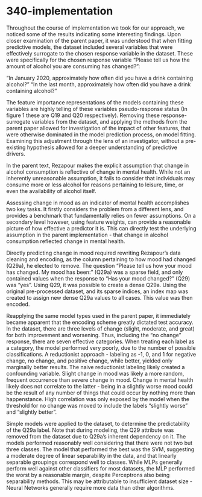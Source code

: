 # 340-implementation

Throughout the course of implementation we took for our approach, we noticed some of the results indicating some interesting findings. Upon closer examination of the parent paper, it was understood that when fitting predictive models, the dataset included several variables that were effectively surrogate to the chosen response variable in the dataset. These were specifically for the chosen response variable “Please tell us how the amount of alcohol you are consuming has changed?”:

“In January 2020, approximately how often did you have a drink containing alcohol?”
“In the last month, approximately how often did you have a drink containing alcohol?”

The feature importance representations of the models containing these variables are highly telling of these variables pseudo-response status (In figure 1 these are Q19 and Q20 respectively).
Removing these response-surrogate variables from the dataset, and applying the methods from the parent paper allowed for investigation of the impact of other features, that were otherwise dominated in the model prediction process, on model fitting. Examining this adjustment through the lens of an investigator, without a pre-existing hypothesis allowed for a deeper understanding of predictive drivers.

In the parent text, Rezapour makes the explicit assumption that change in alcohol consumption is reflective of change in mental health. While not an inherently unreasonable assumption, it fails to consider that individuals may consume more or less alcohol for reasons pertaining to leisure, time, or even the availability of alcohol itself.

Assessing change in mood as an indicator of mental health accomplishes two key tasks. It firstly considers the problem from a different lens, and provides a benchmark that fundamentally relies on fewer assumptions. On a secondary level however, using feature weights, can provide a reasonable picture of how effective a predictor it is. This can directly test the underlying assumption in the parent implementation - that change in alcohol consumption reflected change in mental health.

Directly predicting change in mood required rewriting Rezapour’s data cleaning and encoding, as the column pertaining to how mood had changed (Q29a), he elected to remove. The question “Please tell us how your mood has changed.  My mood has been:” (Q29a) was a sparse field, and only contained values when the response to “Has your mood changed?” (Q29) was “yes”. Using Q29, it was possible to create a dense Q29a. Using the original pre-processed dataset, and its sparse indices, an index map was created to assign new dense Q29a values to all cases. This value was then encoded.

Reapplying the same model types used in the parent paper, it immediately became apparent that the encoding scheme greatly dictated test accuracy. In the dataset, there are three levels of change (slight, moderate, and great) for both improvement and worsening. Thus, including the “no change” response, there are seven effective categories. When treating each label as a category, the model performed very poorly, due to the number of possible classifications. A reductionist approach - labeling as -1, 0, and 1 for negative change, no change, and positive change, while better, yielded only marginally better results. The naive reductionist labeling likely created a confounding variable. Slight change in mood was likely a more random, frequent occurrence than severe change in mood. Change in mental health likely does not correlate to the latter - being  in a slightly worse mood could be the result of any number of things that could occur by nothing more than happenstance. High correlation was only exposed by the model when the threshold for no change was moved to include the labels “slightly worse” and “slightly better”.

Simple models were applied to the dataset, to determine the predictability of the Q29a label. Note that during modeling, the Q29 attribute was removed from the dataset due to Q29a’s inherent dependency on it. The models performed reasonably well considering that there were not two but three classes. The model that performed the best was the SVM, suggesting a moderate degree of linear separability in the data, and that linearly separable groupings correspond well to classes. While MLPs generally perform well against other classifiers for most datasets, the MLP performed the worst by a reasonable margin, despite Perceptrons also being separability methods. This may be attributable to insufficient dataset size - Neural Networks generally require more data than other algorithms.
